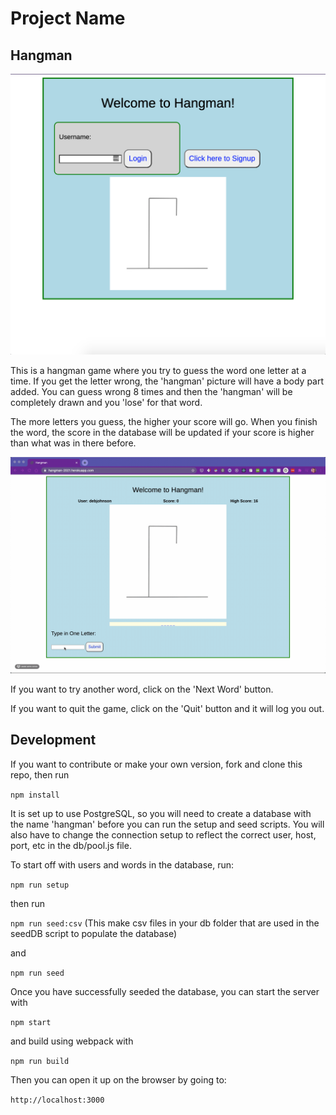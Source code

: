 # Project Name

## Hangman

![hangman](./presentationImages/hangman_game.png?raw='true')

This is a hangman game where you try to guess the word one letter at a time. If you get the letter wrong, the 'hangman' picture will have a body part added. You can guess wrong 8 times and then the 'hangman' will be completely drawn and you 'lose' for that word.

The more letters you guess, the higher your score will go. When you finish the word, the score in the database will be updated if your score is higher than what was in there before.

![](./presentationImages/hangman.gif)

If you want to try another word, click on the 'Next Word' button.

If you want to quit the game, click on the 'Quit' button and it will log you out.

## Development

If you want to contribute or make your own version, fork and clone this repo, then run

```npm install```

It is set up to use PostgreSQL, so you will need to create a database with the name 'hangman' before you can run the setup and seed scripts. You will also have to change the connection setup to reflect the correct user, host, port, etc in the db/pool.js file.

To start off with users and words in the database, run:

```npm run setup```

then run

```npm run seed:csv```
(This make csv files in your db folder that are used in the seedDB script to populate the database)

and

```npm run seed```

Once you have successfully seeded the database, you can start the server with

```npm start```

and build using webpack with

```npm run build```

Then you can open it up on the browser by going to:

```http://localhost:3000```